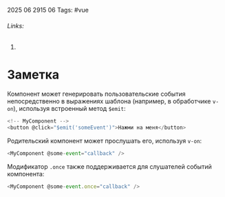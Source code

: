 2025 06 2915 06
Tags: #vue 
###### Links: 
1) 
# Заметка
Компонент может генерировать пользовательские события непосредственно в выражениях шаблона (например, в обработчике `v-on`), используя встроенный метод `$emit`:
```js
<!-- MyComponent -->
<button @click="$emit('someEvent')">Нажми на меня</button>
```
Родительский компонент может прослушать его, используя `v-on`:
```js
<MyComponent @some-event="callback" />
```
Модификатор `.once` также поддерживается для слушателей событий компонента:
```js
<MyComponent @some-event.once="callback" />
```